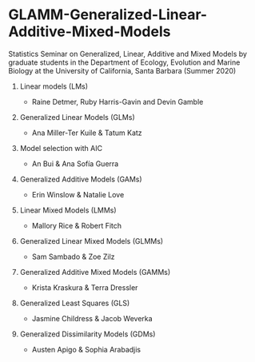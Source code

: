 # GLAMM-Generalized-Linear-Additive-Mixed-Models
Statistics Seminar on Generalized, Linear, Additive and Mixed Models by graduate students in the Department of Ecology, Evolution and Marine Biology at the University of California, Santa Barbara (Summer 2020)

1. Linear models (LMs)
   - Raine Detmer, Ruby Harris-Gavin and Devin Gamble

2. Generalized Linear Models (GLMs)
   - Ana Miller-Ter Kuile & Tatum Katz

3. Model selection with AIC
   - An Bui & Ana Sofía Guerra

4. Generalized Additive Models (GAMs)
   - Erin Winslow & Natalie Love

5. Linear Mixed Models (LMMs)
   - Mallory Rice & Robert Fitch

6. Generalized Linear Mixed Models (GLMMs)
   - Sam Sambado & Zoe Zilz

7. Generalized Additive Mixed Models (GAMMs)
   - Krista Kraskura & Terra Dressler

8. Generalized Least Squares (GLS)
   - Jasmine Childress & Jacob Weverka

9. Generalized Dissimilarity Models (GDMs)
   - Austen Apigo & Sophia Arabadjis









